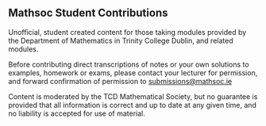 ## Mathsoc Student Contributions
Unofficial, student created content for those taking modules provided by the 
Department of Mathematics in Trinity College Dublin, and related modules. 

Before contributing direct transcriptions of notes or your own solutions to examples, 
homework or exams, please contact your lecturer for permission, and forward 
confirmation of permission to submissions@mathsoc.ie

Content is moderated by the TCD Mathematical Society, but no guarantee is provided 
that all information is correct and up to date at any given time, and no liability 
is accepted for use of material.
